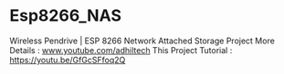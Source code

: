 # Esp8266_NAS
Wireless Pendrive | ESP 8266 Network Attached Storage Project
More Details : www.youtube.com/adhiltech
This Project Tutorial : https://youtu.be/GfGcSFfoq2Q
